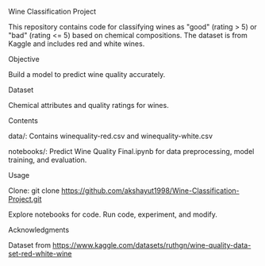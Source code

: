 Wine Classification Project

This repository contains code for classifying wines as "good" (rating > 5) or "bad" (rating <= 5) based on chemical compositions. The dataset is from Kaggle and includes red and white wines.

Objective

Build a model to predict wine quality accurately.

Dataset

Chemical attributes and quality ratings for wines.

Contents

data/: Contains winequality-red.csv and winequality-white.csv

notebooks/: Predict Wine Quality Final.ipynb for data preprocessing, model training, and evaluation.

Usage

Clone: git clone https://github.com/akshayut1998/Wine-Classification-Project.git

Explore notebooks for code. Run code, experiment, and modify.

Acknowledgments

Dataset from https://www.kaggle.com/datasets/ruthgn/wine-quality-data-set-red-white-wine
